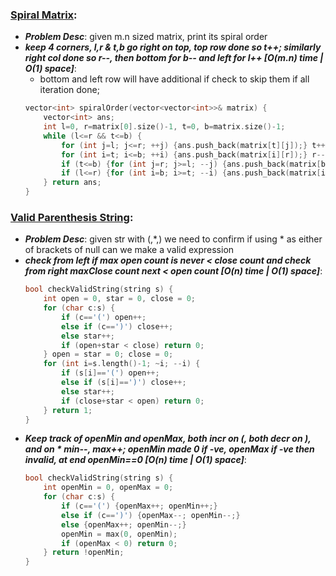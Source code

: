 ### [Spiral Matrix](https://leetcode.com/problems/spiral-matrix/):
- ***Problem Desc***: given m.n sized matrix, print its spiral order
- ***keep 4 corners, l,r & t,b go right on top, top row done so t++; similarly right col done so r--, then bottom for b-- and left for l++ [O(m.n) time | O(1) space]***:
  - bottom and left row will have additional if check to skip them if all iteration done;
  ```cpp
  vector<int> spiralOrder(vector<vector<int>>& matrix) {
      vector<int> ans;
      int l=0, r=matrix[0].size()-1, t=0, b=matrix.size()-1;
      while (l<=r && t<=b) {
          for (int j=l; j<=r; ++j) {ans.push_back(matrix[t][j]);} t++;
          for (int i=t; i<=b; ++i) {ans.push_back(matrix[i][r]);} r--;
          if (t<=b) {for (int j=r; j>=l; --j) {ans.push_back(matrix[b][j]);} b--;}
          if (l<=r) {for (int i=b; i>=t; --i) {ans.push_back(matrix[i][l]);} l++;}
      } return ans;
  }
  ```

### [Valid Parenthesis String](https://leetcode.com/problems/valid-parenthesis-string/):
- ***Problem Desc***: given str with (,*,) we need to confirm if using * as either of brackets of null can we make a valid expression
- ***check from left if max open count is never < close count and check from right maxClose count next < open count [O(n) time | O(1) space]***:
  ```cpp
  bool checkValidString(string s) {
      int open = 0, star = 0, close = 0;
      for (char c:s) {
          if (c=='(') open++;
          else if (c==')') close++; 
          else star++;
          if (open+star < close) return 0;
      } open = star = 0; close = 0; 
      for (int i=s.length()-1; ~i; --i) {
          if (s[i]=='(') open++;
          else if (s[i]==')') close++; 
          else star++;
          if (close+star < open) return 0;
      } return 1;
  }
  ```
- ***Keep track of openMin and openMax, both incr on (, both decr on ), and on * min--, max++; openMin made 0 if -ve, openMax if -ve then invalid, at end openMin==0 [O(n) time | O(1) space]***:
  ```cpp
  bool checkValidString(string s) {
      int openMin = 0, openMax = 0;
      for (char c:s) {
          if (c=='(') {openMax++; openMin++;}
          else if (c==')') {openMax--; openMin--;}
          else {openMax++; openMin--;}
          openMin = max(0, openMin);
          if (openMax < 0) return 0;
      } return !openMin;
  }
  ```
